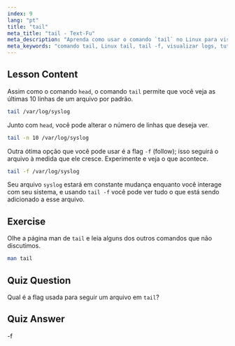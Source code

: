```yaml
---
index: 9
lang: "pt"
title: "tail"
meta_title: "tail - Text-Fu"
meta_description: "Aprenda como usar o comando `tail` no Linux para visualizar o final de arquivos e monitorar logs. Descubra `tail -f` para atualizações em tempo real. Comece sua jornada no Linux!"
meta_keywords: "comando tail, Linux tail, tail -f, visualizar logs, tutorial Linux, Linux para iniciantes, guia Linux"
---
```


## Lesson Content

Assim como o comando `head`, o comando `tail` permite que você veja as últimas 10 linhas de um arquivo por padrão.

```bash
tail /var/log/syslog
```

Junto com `head`, você pode alterar o número de linhas que deseja ver.

```bash
tail -n 10 /var/log/syslog
```

Outra ótima opção que você pode usar é a flag `-f` (follow); isso seguirá o arquivo à medida que ele cresce. Experimente e veja o que acontece.

```bash
tail -f /var/log/syslog
```

Seu arquivo `syslog` estará em constante mudança enquanto você interage com seu sistema, e usando `tail -f` você pode ver tudo o que está sendo adicionado a esse arquivo.

## Exercise

Olhe a página man de `tail` e leia alguns dos outros comandos que não discutimos.

```bash
man tail
```

## Quiz Question

Qual é a flag usada para seguir um arquivo em `tail`?

## Quiz Answer

-f
